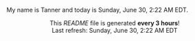 My name is Tanner and today is Sunday, June 30, 2:22 AM EDT.

<p align="center">This <i>README</i> file is generated <b>every 3 hours</b>!</br>Last refresh: Sunday, June 30, 2:22 AM EDT<br /></p>
